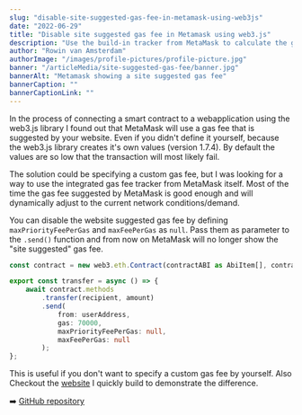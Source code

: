 ```yaml
---
slug: "disable-site-suggested-gas-fee-in-metamask-using-web3js"
date: "2022-06-29"
title: "Disable site suggested gas fee in Metamask using web3.js"
description: "Use the build-in tracker from MetaMask to calculate the gas fee for transactions and avoid the site suggested gas fee from web3.js."
author: "Rowin van Amsterdam"
authorImage: "/images/profile-pictures/profile-picture.jpg"
banner: "/articleMedia/site-suggested-gas-fee/banner.jpg"
bannerAlt: "Metamask showing a site suggested gas fee"
bannerCaption: ""
bannerCaptionLink: ""
---
```


In the process of connecting a smart contract to a webapplication using the web3.js library I found out that MetaMask will use a gas fee that is suggested by your website. Even if you didn't define it yourself, because the web3.js library creates it's own values (version 1.7.4). By default the values are so low that the transaction will most likely fail. 

The solution could be specifying a custom gas fee, but I was looking for a way to use the integrated gas fee tracker from MetaMask itself. Most of the time the gas fee suggested by MetaMask is good enough and will dynamically adjust to the current network conditions/demand.

You can disable the website suggested gas fee by defining `maxPriorityFeePerGas` and `maxFeePerGas` as `null`. Pass them as parameter to the `.send()` function and from now on MetaMask will no longer show the "site suggested" gas fee.

```ts
const contract = new web3.eth.Contract(contractABI as AbiItem[], contractAddress as string);

export const transfer = async () => {
    await contract.methods
        .transfer(recipient, amount)
        .send(
            from: userAddress, 
            gas: 70000, 
            maxPriorityFeePerGas: null, 
            maxFeePerGas: null
        );
};
```

This is useful if you don't want to specify a custom gas fee by yourself. Also Checkout the [website](https://rowvanamsterdam.github.io/blog--disable-site-suggested-gas-fee-in-metamask-using-web3js/) I quickly build to demonstrate the difference.

➡️ [GitHub repository](https://github.com/rowvanamsterdam/blog--disable-site-suggested-gas-fee-in-metamask-using-web3js)